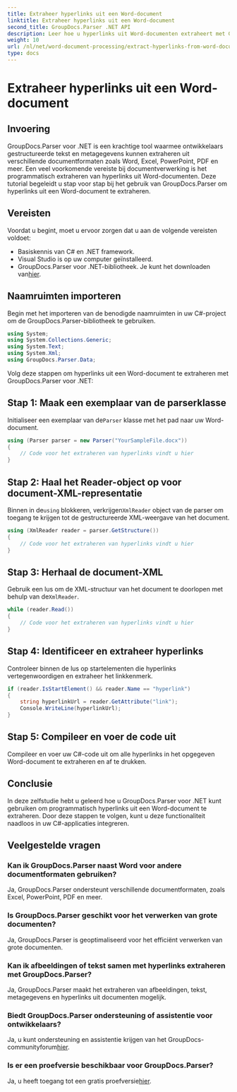 ```yaml
---
title: Extraheer hyperlinks uit een Word-document
linktitle: Extraheer hyperlinks uit een Word-document
second_title: GroupDocs.Parser .NET API
description: Leer hoe u hyperlinks uit Word-documenten extraheert met GroupDocs.Parser voor .NET. Stapsgewijze handleiding met codevoorbeelden.
weight: 10
url: /nl/net/word-document-processing/extract-hyperlinks-from-word-document/
type: docs
---
```

# Extraheer hyperlinks uit een Word-document

## Invoering
GroupDocs.Parser voor .NET is een krachtige tool waarmee ontwikkelaars gestructureerde tekst en metagegevens kunnen extraheren uit verschillende documentformaten zoals Word, Excel, PowerPoint, PDF en meer. Een veel voorkomende vereiste bij documentverwerking is het programmatisch extraheren van hyperlinks uit Word-documenten. Deze tutorial begeleidt u stap voor stap bij het gebruik van GroupDocs.Parser om hyperlinks uit een Word-document te extraheren.
## Vereisten
Voordat u begint, moet u ervoor zorgen dat u aan de volgende vereisten voldoet:
- Basiskennis van C# en .NET framework.
- Visual Studio is op uw computer geïnstalleerd.
-  GroupDocs.Parser voor .NET-bibliotheek. Je kunt het downloaden van[hier](https://releases.groupdocs.com/parser/net/).
## Naamruimten importeren
Begin met het importeren van de benodigde naamruimten in uw C#-project om de GroupDocs.Parser-bibliotheek te gebruiken.
```csharp
using System;
using System.Collections.Generic;
using System.Text;
using System.Xml;
using GroupDocs.Parser.Data;
```
Volg deze stappen om hyperlinks uit een Word-document te extraheren met GroupDocs.Parser voor .NET:
## Stap 1: Maak een exemplaar van de parserklasse
 Initialiseer een exemplaar van de`Parser` klasse met het pad naar uw Word-document.
```csharp
using (Parser parser = new Parser("YourSampleFile.docx"))
{
    // Code voor het extraheren van hyperlinks vindt u hier
}
```
## Stap 2: Haal het Reader-object op voor document-XML-representatie
 Binnen in de`using` blokkeren, verkrijgen`XmlReader` object van de parser om toegang te krijgen tot de gestructureerde XML-weergave van het document.
```csharp
using (XmlReader reader = parser.GetStructure())
{
    // Code voor het extraheren van hyperlinks vindt u hier
}
```
## Stap 3: Herhaal de document-XML
Gebruik een lus om de XML-structuur van het document te doorlopen met behulp van de`XmlReader`.
```csharp
while (reader.Read())
{
    // Code voor het extraheren van hyperlinks vindt u hier
}
```
## Stap 4: Identificeer en extraheer hyperlinks
Controleer binnen de lus op startelementen die hyperlinks vertegenwoordigen en extraheer het linkkenmerk.
```csharp
if (reader.IsStartElement() && reader.Name == "hyperlink")
{
    string hyperlinkUrl = reader.GetAttribute("link");
    Console.WriteLine(hyperlinkUrl);
}
```
## Stap 5: Compileer en voer de code uit
Compileer en voer uw C#-code uit om alle hyperlinks in het opgegeven Word-document te extraheren en af te drukken.
## Conclusie
In deze zelfstudie hebt u geleerd hoe u GroupDocs.Parser voor .NET kunt gebruiken om programmatisch hyperlinks uit een Word-document te extraheren. Door deze stappen te volgen, kunt u deze functionaliteit naadloos in uw C#-applicaties integreren.

## Veelgestelde vragen
### Kan ik GroupDocs.Parser naast Word voor andere documentformaten gebruiken?
Ja, GroupDocs.Parser ondersteunt verschillende documentformaten, zoals Excel, PowerPoint, PDF en meer.
### Is GroupDocs.Parser geschikt voor het verwerken van grote documenten?
Ja, GroupDocs.Parser is geoptimaliseerd voor het efficiënt verwerken van grote documenten.
### Kan ik afbeeldingen of tekst samen met hyperlinks extraheren met GroupDocs.Parser?
Ja, GroupDocs.Parser maakt het extraheren van afbeeldingen, tekst, metagegevens en hyperlinks uit documenten mogelijk.
### Biedt GroupDocs.Parser ondersteuning of assistentie voor ontwikkelaars?
 Ja, u kunt ondersteuning en assistentie krijgen van het GroupDocs-communityforum[hier](https://forum.groupdocs.com/c/parser/17).
### Is er een proefversie beschikbaar voor GroupDocs.Parser?
 Ja, u heeft toegang tot een gratis proefversie[hier](https://releases.groupdocs.com/).